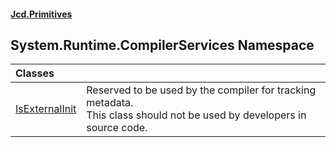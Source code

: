 #### [Jcd.Primitives](index.md 'index')

## System.Runtime.CompilerServices Namespace

| Classes | |
| :--- | :--- |
| [IsExternalInit](System.Runtime.CompilerServices.IsExternalInit.md 'System.Runtime.CompilerServices.IsExternalInit') | Reserved to be used by the compiler for tracking metadata.<br/>This class should not be used by developers in source code. |
